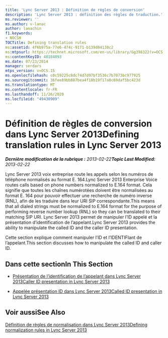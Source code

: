 ```yaml
---
title: 'Lync Server 2013 : Définition de règles de conversion'
description: 'Lync Server 2013 : définition des règles de traduction.'
ms.reviewer: ''
ms.author: v-lanac
author: lanachin
f1.keywords:
- NOCSH
TOCTitle: Defining translation rules
ms:assetid: 4f6b975a-77e6-474c-9171-b139d84138c2
ms:mtpsurl: https://technet.microsoft.com/en-us/library/Gg398322(v=OCS.15)
ms:contentKeyID: 48184093
ms.date: 07/23/2014
manager: serdars
mtps_version: v=OCS.15
ms.openlocfilehash: c0c59225c8dc74d7d97bf3536c7b7073bc977925
ms.sourcegitcommit: 36fee89bb887bea4f18b19f17a8c69daf5bc423d
ms.translationtype: MT
ms.contentlocale: fr-FR
ms.lasthandoff: 11/26/2020
ms.locfileid: "49430909"
---
```

# <a name="defining-translation-rules-in-lync-server-2013"></a><span data-ttu-id="6d08b-103">Définition de règles de conversion dans Lync Server 2013</span><span class="sxs-lookup"><span data-stu-id="6d08b-103">Defining translation rules in Lync Server 2013</span></span>

<div data-xmlns="http://www.w3.org/1999/xhtml">

<div class="topic" data-xmlns="http://www.w3.org/1999/xhtml" data-msxsl="urn:schemas-microsoft-com:xslt" data-cs="https://msdn.microsoft.com/">

<div data-asp="https://msdn2.microsoft.com/asp">



</div>

<div id="mainSection">

<div id="mainBody"><span data-ttu-id="6d08b-104">

<span> </span></span><span class="sxs-lookup"><span data-stu-id="6d08b-104">

<span> </span></span></span>

<span data-ttu-id="6d08b-105">_**Dernière modification de la rubrique :** 2013-02-22_</span><span class="sxs-lookup"><span data-stu-id="6d08b-105">_**Topic Last Modified:** 2013-02-22_</span></span>

<span data-ttu-id="6d08b-106">Lync Server 2013 voix entreprise route les appels selon les numéros de téléphone normalisés au format E. 164.</span><span class="sxs-lookup"><span data-stu-id="6d08b-106">Lync Server 2013 Enterprise Voice routes calls based on phone numbers normalized to E.164 format.</span></span> <span data-ttu-id="6d08b-107">Cela signifie que toutes les chaînes numérotées doivent être normalisées au format E. 164 pour pouvoir effectuer une recherche de numéro inverse (RNL), afin de les traduire dans leur URI SIP correspondante.</span><span class="sxs-lookup"><span data-stu-id="6d08b-107">This means that all dialed strings must be normalized to E.164 format for the purpose of performing reverse number lookup (RNL) so they can be translated to their matching SIP URI.</span></span> <span data-ttu-id="6d08b-108">Lync Server 2013 permet de manipuler l’ID appelé et la présentation d’identification de l’appelant.</span><span class="sxs-lookup"><span data-stu-id="6d08b-108">Lync Server 2013 provides the ability to manipulate the called ID and the caller ID presentation.</span></span>

<span data-ttu-id="6d08b-109">Cette section explique comment manipuler l’ID et l’IDENTIFIant de l’appelant.</span><span class="sxs-lookup"><span data-stu-id="6d08b-109">This section discusses how to manipulate the called ID and caller ID.</span></span>

<div>

## <a name="in-this-section"></a><span data-ttu-id="6d08b-110">Dans cette section</span><span class="sxs-lookup"><span data-stu-id="6d08b-110">In This Section</span></span>

  - [<span data-ttu-id="6d08b-111">Présentation de l’identification de l’appelant dans Lync Server 2013</span><span class="sxs-lookup"><span data-stu-id="6d08b-111">Caller ID presentation in Lync Server 2013</span></span>](lync-server-2013-caller-id-presentation.md)

  - [<span data-ttu-id="6d08b-112">Appelée présentation ID dans Lync Server 2013</span><span class="sxs-lookup"><span data-stu-id="6d08b-112">Called ID presentation in Lync Server 2013</span></span>](lync-server-2013-called-id-presentation.md)

</div>

<div>

## <a name="see-also"></a><span data-ttu-id="6d08b-113">Voir aussi</span><span class="sxs-lookup"><span data-stu-id="6d08b-113">See Also</span></span>


[<span data-ttu-id="6d08b-114">Définition de règles de normalisation dans Lync Server 2013</span><span class="sxs-lookup"><span data-stu-id="6d08b-114">Defining normalization rules in Lync Server 2013</span></span>](lync-server-2013-defining-normalization-rules.md)  
  

<span data-ttu-id="6d08b-115"></div>

</div>

<span> </span>

</div>

</div>

</span><span class="sxs-lookup"><span data-stu-id="6d08b-115"></div>

</div>

<span> </span>

</div>

</div>

</span></span></div>

